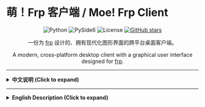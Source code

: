 # 萌！Frp 客户端 / Moe! Frp Client

<div align="center">

![Python](https://img.shields.io/badge/Python-3.12%2B-blue?logo=python)
![PySide6](https://img.shields.io/badge/UI-PySide6-orange?logo=qt)
![License](https://img.shields.io/badge/License-MIT-green)
[![GitHub stars](https://img.shields.io/github/stars/XMZO/MoeFrpClient?style=social)](https://github.com/XMZO/MoeFrpClient/stargazers)

一份为 [frp](https://github.com/fatedier/frp) 设计的、拥有现代化图形界面的跨平台桌面客户端。

A modern, cross-platform desktop client with a graphical user interface designed for [frp](https://github.com/fatedier/frp).

</div>

---

<details>
<summary><strong>中文说明 (Click to expand)</strong></summary>

## 简介

**Moe! Frp 客户端** 是一个基于 Python 和 PySide6 构建的 `frp` 图形化工具，旨在为用户提供一个比命令行更直观、更易于管理的 `frpc` 操作体验。无论您是 `frp` 的新手还是资深用户，本工具都能帮助您简化配置管理、监控日志和控制服务启停。

![软件截图](assets/screenshot.png)

## ✨ 主要功能

*   **直观的图形界面**: 忘掉复杂的命令行参数吧！通过图形界面轻松管理您的 `frpc` 连接。
*   **配置管理**: 方便地加载、编辑和保存您的 `frpc` 配置文件。
*   **实时日志**: 内嵌的日志窗口可以实时显示 `frpc` 的输出，支持彩色高亮关键信息，便于快速定位问题。
*   **系统托盘支持**: 关闭主窗口后，程序可以最小化到系统托盘，保持 `frpc` 服务在后台持续运行。通过托盘菜单可以快速控制服务的启停或退出程序。
*   **主题自适应**: 完美适配您操作系统的浅色/深色模式，并能实时跟随系统主题变化，提供舒适的视觉体验。
*   **全局复制拦截 (特色功能)**: 启动此功能后，在系统的任何地方复制符合特定格式的穿透地址（如 `ssh://...` 或 `tcp://...`），程序会自动解析并弹出提示，方便您一键启动连接。
*   **灵活的启动模式**:
    *   **GUI 模式**: 为日常使用提供完整的图形化管理界面。
    *   **命令行模式**: 支持通过命令行参数直接启动 `frpc` 服务，便于集成到自动化脚本中。

## 🚀 快速开始

### 1. 先决条件

*   Python 3.12 或更高版本
*   pip 包管理器

### 2. 安装

```bash
# 1. 克隆本仓库到本地
git clone https://github.com/XMZO/MoeFrpClient.git

# 2. 进入项目目录
cd MoeFrpClient

# 3. (推荐) 创建并激活一个虚拟环境
python -m venv venv
# Windows
venv\Scripts\activate
# macOS/Linux
source venv/bin/activate

# 4. 安装依赖
pip install -r requirements.txt
```

### 3. 如何使用

#### GUI 模式

直接运行 `main.py` 即可启动图形界面：

```bash
python main.py
```
在主窗口中，您可以加载配置文件，点击“启动”按钮来运行 `frpc` 服务。

#### 命令行模式

如果您只想以后台服务的形式运行 `frpc`，可以使用以下命令：

```bash
python main.py [您的配置文件路径] [您的dll依赖路径]
```
*   `[您的配置文件路径]`: 指向您的 `frpc` 配置文件，例如 `frpc.toml`。
*   `[您的dll依赖路径]`: 指向 `frpc` 服务所需的依赖库路径。

## 🤝 贡献

欢迎任何形式的贡献！如果您有好的建议或发现了 Bug，请随时提出 Issue。如果您想贡献代码，请：

1.  Fork 本仓库
2.  创建您的特性分支 (`git checkout -b feature/AmazingFeature`)
3.  提交您的更改 (`git commit -m 'Add some AmazingFeature'`)
4.  推送到分支 (`git push origin feature/AmazingFeature`)
5.  提交一个 Pull Request

## 📄 开源许可

本项目基于 [MIT License](LICENSE) 开源。

## 🙏 致谢

*   感谢 [fatedier/frp](https://github.com/fatedier/frp) 提供了如此强大的内网穿透工具。
*   感谢 [PySide6](https://www.qt.io/qt-for-python) 框架的支持。

</details>

---

<details>
<summary><strong>English Description (Click to expand)</strong></summary>

## Introduction

**Moe! Frp Client** is a graphical tool for `frp`, built with Python and PySide6. It aims to provide a more intuitive and manageable user experience for `frpc` compared to the command line. Whether you are a novice or an advanced user of `frp`, this tool can help you simplify configuration management, monitor logs, and control the service.

![Application Screenshot](assets/screenshot.png)

## ✨ Key Features

*   **Intuitive GUI**: Forget complex command-line arguments! Easily manage your `frpc` connections through a graphical interface.
*   **Configuration Management**: Conveniently load, edit, and save your `frpc` configuration files.
*   **Real-time Log Viewer**: The embedded log window displays `frpc` output in real-time with color-highlighting for critical information, making troubleshooting easier.
*   **System Tray Support**: The application can be minimized to the system tray after closing the main window, keeping the `frpc` service running in the background. You can quickly start/stop the service or exit the application from the tray menu.
*   **Adaptive Theming**: Seamlessly adapts to your OS's light/dark mode and responds to theme changes in real-time, providing a comfortable visual experience.
*   **Global Copy Interceptor (Special Feature)**: When enabled, copying a penetration address in a specific format (e.g., `ssh://...` or `tcp://...`) anywhere in the system will be automatically parsed by the application, which then prompts you for one-click connection startup.
*   **Flexible Launch Modes**:
    *   **GUI Mode**: Provides a full graphical interface for daily use.
    *   **Command-line Mode**: Supports launching the `frpc` service directly via command-line arguments, ideal for integration with automation scripts.

## 🚀 Getting Started

### 1. Prerequisites

*   Python 3.12+
*   pip Package Manager

### 2. Installation

```bash
# 1. Clone this repository
git clone https://github.com/XMZO/MoeFrpClient.git

# 2. Navigate to the project directory
cd MoeFrpClient

# 3. (Recommended) Create and activate a virtual environment
python -m venv venv
# Windows
venv\Scripts\activate
# macOS/Linux
source venv/bin/activate

# 4. Install dependencies
pip install -r requirements.txt
```

### 3. How to Use

#### GUI Mode

Simply run `main.py` to launch the graphical interface:

```bash
python main.py
```
In the main window, you can load your configuration file and click the "Start" button to run the `frpc` service.

#### Command-line Mode

If you only want to run `frpc` as a background service, use the following command:

```bash
python main.py [path/to/your/config] [path/to/your/dll]
```
*   `[path/to/your/config]`: The path to your `frpc` configuration file (e.g., `frpc.toml`).
*   `[path/to/your/dll]`: The path to a required DLL dependency for the `frpc` service.

## 🤝 Contributing

Contributions of any kind are welcome! If you have suggestions or have found a bug, please feel free to open an Issue. If you'd like to contribute code, please:

1.  Fork the Project
2.  Create your Feature Branch (`git checkout -b feature/AmazingFeature`)
3.  Commit your Changes (`git commit -m 'Add some AmazingFeature'`)
4.  Push to the Branch (`git push origin feature/AmazingFeature`)
5.  Open a Pull Request

## 📄 License

This project is licensed under the [MIT License](LICENSE).

## 🙏 Acknowledgements

*   Thanks to [fatedier/frp](https://github.com/fatedier/frp) for providing such a powerful network penetration tool.
*   Thanks to the [PySide6](https://www.qt.io/qt-for-python) framework.

</details>
